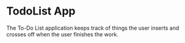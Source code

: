 # TodoList App

The To-Do List application keeps track of things the user inserts and crosses off when the user finishes the work.
